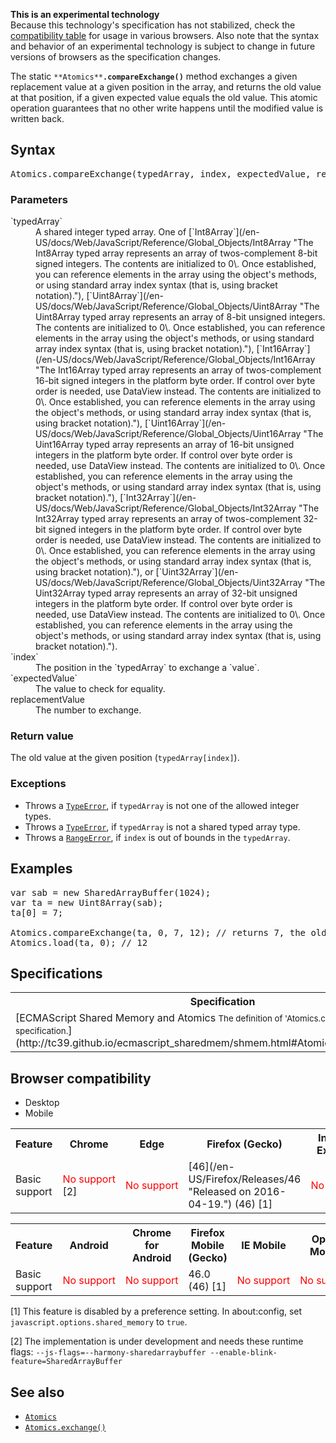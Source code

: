 <div>

<div class="notice experimental">

<span title="This is an experimental API that should not be used in production code."></span>**This is an experimental technology**  
Because this technology's specification has not stabilized, check the [compatibility table](#Browser_compatibility) for usage in various browsers. Also note that the syntax and behavior of an experimental technology is subject to change in future versions of browsers as the specification changes.

</div>

</div>

The static `**Atomics**`**`.compareExchange()`** method exchanges a given replacement value at a given position in the array, and returns the old value at that position, if a given expected value equals the old value. This atomic operation guarantees that no other write happens until the modified value is written back.

## Syntax

<pre class="syntaxbox">Atomics.compareExchange(typedArray, index, expectedValue, replacementValue)
</pre>

### Parameters

<dl>

<dt>`typedArray`</dt>

<dd>A shared integer typed array. One of [`Int8Array`](/en-US/docs/Web/JavaScript/Reference/Global_Objects/Int8Array "The Int8Array typed array represents an array of twos-complement 8-bit signed integers. The contents are initialized to 0\. Once established, you can reference elements in the array using the object's methods, or using standard array index syntax (that is, using bracket notation)."), [`Uint8Array`](/en-US/docs/Web/JavaScript/Reference/Global_Objects/Uint8Array "The Uint8Array typed array represents an array of 8-bit unsigned integers. The contents are initialized to 0\. Once established, you can reference elements in the array using the object's methods, or using standard array index syntax (that is, using bracket notation)."), [`Int16Array`](/en-US/docs/Web/JavaScript/Reference/Global_Objects/Int16Array "The Int16Array typed array represents an array of twos-complement 16-bit signed integers in the platform byte order. If control over byte order is needed, use DataView instead. The contents are initialized to 0\. Once established, you can reference elements in the array using the object's methods, or using standard array index syntax (that is, using bracket notation)."), [`Uint16Array`](/en-US/docs/Web/JavaScript/Reference/Global_Objects/Uint16Array "The Uint16Array typed array represents an array of 16-bit unsigned integers in the platform byte order. If control over byte order is needed, use DataView instead. The contents are initialized to 0\. Once established, you can reference elements in the array using the object's methods, or using standard array index syntax (that is, using bracket notation)."), [`Int32Array`](/en-US/docs/Web/JavaScript/Reference/Global_Objects/Int32Array "The Int32Array typed array represents an array of twos-complement 32-bit signed integers in the platform byte order. If control over byte order is needed, use DataView instead. The contents are initialized to 0\. Once established, you can reference elements in the array using the object's methods, or using standard array index syntax (that is, using bracket notation)."), or [`Uint32Array`](/en-US/docs/Web/JavaScript/Reference/Global_Objects/Uint32Array "The Uint32Array typed array represents an array of 32-bit unsigned integers in the platform byte order. If control over byte order is needed, use DataView instead. The contents are initialized to 0\. Once established, you can reference elements in the array using the object's methods, or using standard array index syntax (that is, using bracket notation).").</dd>

<dt>`index`</dt>

<dd>The position in the `typedArray` to exchange a `value`.</dd>

<dt>`expectedValue`</dt>

<dd>The value to check for equality.</dd>

<dt>replacementValue</dt>

<dd>The number to exchange.</dd>

</dl>

### Return value

The old value at the given position (`typedArray[index]`).

### Exceptions

*   Throws a [`TypeError`](/en-US/docs/Web/JavaScript/Reference/Global_Objects/TypeError "The TypeError object represents an error when a value is not of the expected type."), if `typedArray` is not one of the allowed integer types.
*   Throws a [`TypeError`](/en-US/docs/Web/JavaScript/Reference/Global_Objects/TypeError "The TypeError object represents an error when a value is not of the expected type."), if `typedArray` is not a shared typed array type.
*   Throws a [`RangeError`](/en-US/docs/Web/JavaScript/Reference/Global_Objects/RangeError "The RangeError object indicates an error when a value is not in the set or range of allowed values."), if `index` is out of bounds in the `typedArray`.

## Examples

<pre class="brush: js">var sab = new SharedArrayBuffer(1024);
var ta = new Uint8Array(sab);
ta[0] = 7;

Atomics.compareExchange(ta, 0, 7, 12); // returns 7, the old value
Atomics.load(ta, 0); // 12</pre>

## Specifications

<table class="standard-table">

<tbody>

<tr>

<th scope="col">Specification</th>

<th scope="col">Status</th>

<th scope="col">Comment</th>

</tr>

<tr>

<td>[ECMAScript Shared Memory and Atomics  
<small lang="en-US">The definition of 'Atomics.compareExchange' in that specification.</small>](http://tc39.github.io/ecmascript_sharedmem/shmem.html#Atomics.compareExchange)</td>

<td><span class="spec-Draft">Draft</span></td>

<td>Initial definition.</td>

</tr>

</tbody>

</table>

## Browser compatibility

<div class="htab"><a name="AutoCompatibilityTable" id="AutoCompatibilityTable"></a>

*   <a>Desktop</a>
*   <a>Mobile</a>

</div>

<div id="compat-desktop">

<table class="compat-table">

<tbody>

<tr>

<th>Feature</th>

<th>Chrome</th>

<th>Edge</th>

<th>Firefox (Gecko)</th>

<th>Internet Explorer</th>

<th>Opera</th>

<th>Safari</th>

</tr>

<tr>

<td>Basic support</td>

<td><span style="color: #f00;">No support</span> [2]</td>

<td><span style="color: #f00;">No support</span></td>

<td>[46](/en-US/Firefox/Releases/46 "Released on 2016-04-19.") (46) [1]</td>

<td><span style="color: #f00;">No support</span></td>

<td><span style="color: #f00;">No support</span></td>

<td><span style="color: #f00;">No support</span></td>

</tr>

</tbody>

</table>

</div>

<div id="compat-mobile">

<table class="compat-table">

<tbody>

<tr>

<th>Feature</th>

<th>Android</th>

<th>Chrome for Android</th>

<th>Firefox Mobile (Gecko)</th>

<th>IE Mobile</th>

<th>Opera Mobile</th>

<th>Safari Mobile</th>

</tr>

<tr>

<td>Basic support</td>

<td><span style="color: #f00;">No support</span></td>

<td><span style="color: #f00;">No support</span></td>

<td>46.0 (46) [1]</td>

<td><span style="color: #f00;">No support</span></td>

<td><span style="color: #f00;">No support</span></td>

<td><span style="color: #f00;">No support</span></td>

</tr>

</tbody>

</table>

</div>

[1] This feature is disabled by a preference setting. In about:config, set `javascript.options.shared_memory` to `true`. 

[2] The implementation is under development and needs these runtime flags: `--js-flags=--harmony-sharedarraybuffer --enable-blink-feature=SharedArrayBuffer`

## See also

*   [`Atomics`](/en-US/docs/Web/JavaScript/Reference/Global_Objects/Atomics "The Atomics object provides atomic operations as static methods. They are used with SharedArrayBuffer objects.")
*   [`Atomics.exchange()`](/en-US/docs/Web/JavaScript/Reference/Global_Objects/Atomics/exchange "The static Atomics.exchange() method exchanges a given value at a given position in the array and returns the old value at that position. This atomic operation guarantees that no other write happens until the modified value is written back.")